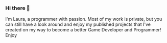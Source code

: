 ### Hi there 👋  
I'm Laura, a programmer with passion. Most of my work is private, but you can still have a look around and enjoy my published projects that I've created on my way to become a better Game Developer and Programmer! Enjoy 

<!--
**LiloTM/LiloTM** is a ✨ _special_ ✨ repository because its `README.md` (this file) appears on your GitHub profile.

Here are some ideas to get you started:

- 🔭 I’m currently working on ...
- 🌱 I’m currently learning ...
- 👯 I’m looking to collaborate on ...
- 🤔 I’m looking for help with ...
- 💬 Ask me about ...
- 📫 How to reach me: ...
- 😄 Pronouns: ...
- ⚡ Fun fact: ...
-->
